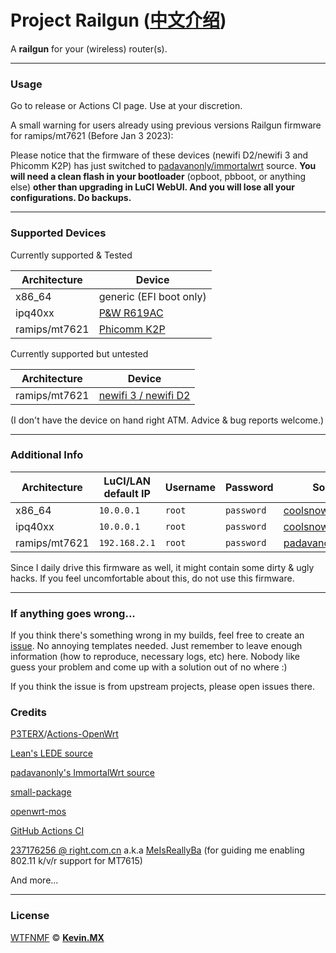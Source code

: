 # Project Railgun ([中文介绍](README_zh.md))

A **railgun** for your (wireless) router(s).

***

### Usage

Go to release or Actions CI page. Use at your discretion.

A small warning for users already using previous versions Railgun firmware for ramips/mt7621 (Before Jan 3 2023):

Please notice that the firmware of these devices (newifi D2/newifi 3 and Phicomm K2P) has just switched to [padavanonly/immortalwrt](https://github.com/padavanonly/immortalwrt) source. **You will need a clean flash in your bootloader** (opboot, pbboot, or anything else) **other than upgrading in LuCI WebUI. And you will lose all your configurations. Do backups.**

***

### Supported Devices

Currently supported & Tested

|Architecture|Device|
|-|-|
|x86_64|generic (EFI boot only)|
|ipq40xx|[P&W R619AC](https://openwrt.org/toh/p_w/r619ac)|
|ramips/mt7621|[Phicomm K2P](https://openwrt.org/toh/phicomm/k2p_ke2p)|

Currently supported but untested

|Architecture|Device|
|-|-|
|ramips/mt7621|[newifi 3 / newifi D2](https://openwrt.org/toh/lenovo/newifi_d2)|

(I don't have the device on hand right ATM. Advice & bug reports welcome.)

***

### Additional Info

|Architecture|LuCI/LAN default IP|Username|Password|Source Repo|
|-|-|-|-|-|
|x86_64|`10.0.0.1`|`root`|`password`|[coolsnowwolf/lede](https://github.com/coolsnowwolf/lede)|
|ipq40xx|`10.0.0.1`|`root`|`password`|[coolsnowwolf/lede](https://github.com/coolsnowwolf/lede)|
|ramips/mt7621|`192.168.2.1`|`root`|`password`|[padavanonly/immortalwrt](https://github.com/padavanonly/immortalwrt)|

Since I daily drive this firmware as well, it might contain some dirty & ugly hacks. If you feel uncomfortable about this, do not use this firmware.

***

### If anything goes wrong...

If you think there's something wrong in my builds, feel free to create an [issue](https://github.com/KevinMX/Railgun/issues/new/choose). No annoying templates needed. Just remember to leave enough information (how to reproduce, necessary logs, etc) here. Nobody like guess your problem and come up with a solution out of no where :)

If you think the issue is from upstream projects, please open issues there.

### Credits

[P3TERX](https://p3terx.com)/[Actions-OpenWrt](https://github.com/P3TERX/Actions-OpenWrt)

[Lean's LEDE source](https://github.com/coolsnowwolf/lede)

[padavanonly's ImmortalWrt source](https://github.com/padavanonly/immortalwrt)

[small-package](https://github.com/kenzok8/small-package)

[openwrt-mos](https://github.com/QiuSimons/openwrt-mos)

[GitHub Actions CI](https://github.com/features/actions)

[237176256 @ right.com.cn](https://www.right.com.cn/forum/space-uid-364126.html) a.k.a [MeIsReallyBa](https://github.com/MeIsReallyBa) (for guiding me enabling 802.11 k/v/r support for MT7615)

And more...

***

### License

[WTFNMF](https://github.com/adversary-org/wtfnmf) © [**Kevin.MX**](https://mary.kevinmx.top)
